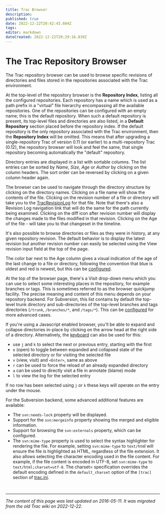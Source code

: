 ```yaml
---
title: Trac Browser
description: 
published: true
date: 2022-12-22T20:42:43.604Z
tags: 
editor: markdown
dateCreated: 2022-12-22T20:29:16.839Z
---
```


# The Trac Repository Browser 

The Trac repository browser can be used to browse specific revisions of directories and files stored in the repositories associated with the Trac environment.

At the top-level of the repository browser is the **Repository Index**, listing all the configured repositories. Each repository has a name which is used as a path prefix in a "virtual" file hierarchy encompassing all the available repositories. One of the repositories can be configured with an empty name; this is the default repository. When such a default repository is present, its top-level files and directories are also listed, in a **Default Repository** section placed before the repository index. If the default repository is the only repository associated with the Trac environment, then the **Repository Index** will be omitted. This means that after upgrading a single-repository Trac of version 0.11 (or earlier) to a multi-repository Trac (0.12), the repository browser will look and feel the same, that single repository becoming automatically the "default" repository.

Directory entries are displayed in a list with sortable columns. The list entries can be sorted by *Name, Size, Age* or *Author* by clicking on the column headers. The sort order can be reversed by clicking on a given column header again.

The browser can be used to navigate through the directory structure by clicking on the directory names. Clicking on a file name will show the contents of the file. Clicking on the revision number of a file or directory will take you to the [TracRevisionLog](/group/rtgwg/TracRevisionLog) for that file. Note that there's also a Revision Log navigation link that will do the same for the path currently being examined. Clicking on the diff icon after revision number will display the changes made to the files modified in that revision. Clicking on the Age of the file - will take you to that changeset in the timeline.

It's also possible to browse directories or files as they were in history, at any given repository revision. The default behavior is to display the latest revision but another revision number can easily be selected using the View revision input field at the top of the page.

The color bar next to the Age column gives a visual indication of the age of the last change to a file or directory, following the convention that blue is oldest and red is newest, but this can be [configured](/group/rtgwg/TracIni).

At the top of the browser page, there's a Visit drop-down menu which you can use to select some interesting places in the repository, for example branches or tags. This is sometimes referred to as the browser quickjump facility. The precise meaning and content of this menu depends on your repository backend. For Subversion, this list contains by default the top-level trunk directory and sub-directories of the top-level branches and tags directories (`/trunk`, `/branches/*`, and `/tags/*`). This can be [configured](/group/rtgwg/TracIni) for more advanced cases.

If you're using a Javascript enabled browser, you'll be able to expand and collapse directories in-place by clicking on the arrow head at the right side of a directory. Alternatively, the [keyboard](https://trac.edgewall.org/wiki/TracAccessibility) can also be used for this:

- use `j` and `k` to select the next or previous entry, starting with the first
- `o` (open) to toggle between expanded and collapsed state of the selected directory or for visiting the selected file
- `v` (view, visit) and `<Enter>`, same as above
- `r` can be used to force the reload of an already expanded directory
- `a` can be used to directly visit a file in annotate (blame) mode
- `l` to view the log for the selected entry

If no row has been selected using `j` or `k` these keys will operate on the entry under the mouse.

For the Subversion backend, some advanced additional features are available:

- The `svn:needs-lock` property will be displayed.
- Support for the `svn:mergeinfo` property showing the merged and eligible information.
- Support for browsing the `svn:externals` property, which can be configured.
- The `svn:mime-type` property is used to select the syntax highlighter for rendering the file. For example, setting `svn:mime-type` to `text/htm`l will ensure the file is highlighted as HTML, regardless of the file extension. It also allows selecting the character encoding used in the file content. For example, if the file content is encoded in UTF-8, set `svn:mime-type` to `text/html;charset=utf-8`. The charset= specification overrides the default encoding defined in the `default_charset` option of the `[trac]` section of [trac.ini](/group/rtgwg/TracIni).

&nbsp;
&nbsp;
&nbsp;

---

*The content of this page was last updated on 2016-05-11. It was migrated from the old Trac wiki on 2022-12-22.*